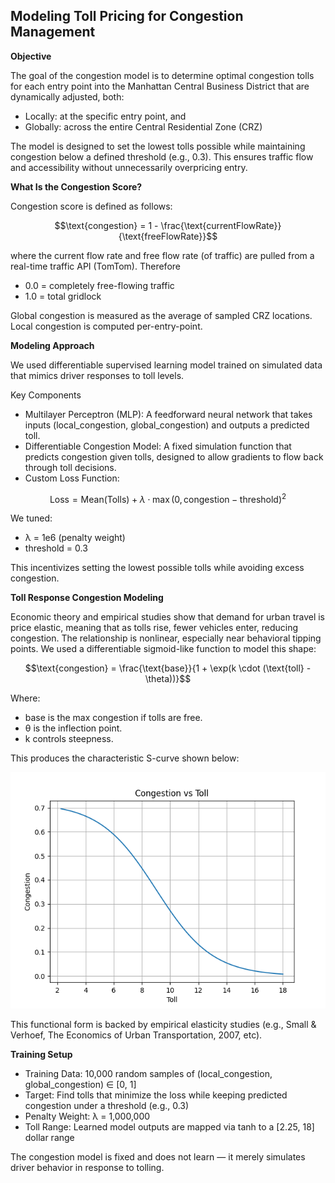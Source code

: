 ## Modeling Toll Pricing for Congestion Management

**Objective**

The goal of the congestion model is to determine optimal congestion tolls for each entry point into the Manhattan Central Business District that are dynamically adjusted, both:
- Locally: at the specific entry point, and
- Globally: across the entire Central Residential Zone (CRZ)

The model is designed to set the lowest tolls possible while maintaining congestion below a defined threshold (e.g., 0.3). This ensures traffic flow and accessibility without unnecessarily overpricing entry.

**What Is the Congestion Score?**

Congestion score is defined as follows:
```math
\text{congestion} = 1 - \frac{\text{currentFlowRate}}{\text{freeFlowRate}}
```
where the current flow rate and free flow rate (of traffic) are pulled from a real-time traffic API (TomTom). Therefore
- 0.0 = completely free-flowing traffic
- 1.0 = total gridlock

Global congestion is measured as the average of sampled CRZ locations. Local congestion is computed per-entry-point. 

**Modeling Approach**

We used differentiable supervised learning model trained on simulated data that mimics driver responses to toll levels.

Key Components
- Multilayer Perceptron (MLP): A feedforward neural network that takes inputs (local_congestion, global_congestion) and outputs a predicted toll.
- Differentiable Congestion Model: A fixed simulation function that predicts congestion given tolls, designed to allow gradients to flow back through toll decisions.
- Custom Loss Function:
```math
\text{Loss} = \text{Mean(Tolls)} + \lambda \cdot \max(0, \text{congestion} - \text{threshold})^2
```

We tuned:
- λ = 1e6 (penalty weight)
- threshold = 0.3

This incentivizes setting the lowest possible tolls while avoiding excess congestion.

**Toll Response Congestion Modeling**

Economic theory and empirical studies show that demand for urban travel is price elastic, meaning that as tolls rise, fewer vehicles enter, reducing congestion. The relationship is nonlinear, especially near behavioral tipping points.
We used a differentiable sigmoid-like function to model this shape:
```math
\text{congestion} = \frac{\text{base}}{1 + \exp(k \cdot (\text{toll} - \theta))}
```

Where:
- base is the max congestion if tolls are free.
- θ is the inflection point. 
- k controls steepness.

This produces the characteristic S-curve shown below:

![alt text](congestion_vs_toll.png)

This functional form is backed by empirical elasticity studies (e.g., Small & Verhoef, The Economics of Urban Transportation, 2007, etc). 

**Training Setup**
- Training Data: 10,000 random samples of (local_congestion, global_congestion) ∈ [0, 1]
- Target: Find tolls that minimize the loss while keeping predicted congestion under a threshold (e.g., 0.3)
- Penalty Weight: λ = 1,000,000
- Toll Range: Learned model outputs are mapped via tanh to a [2.25, 18] dollar range

The congestion model is fixed and does not learn — it merely simulates driver behavior in response to tolling.